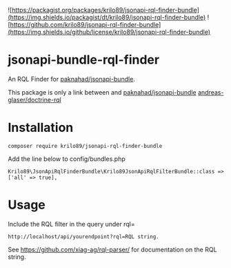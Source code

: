 ![https://packagist.org/packages/krilo89/jsonapi-rql-finder-bundle](https://img.shields.io/packagist/dt/krilo89/jsonapi-rql-finder-bundle)
![https://github.com/krilo89/jsonapi-rql-finder-bundle](https://img.shields.io/github/license/krilo89/jsonapi-rql-finder-bundle)
# jsonapi-bundle-rql-finder
An RQL Finder for [paknahad/jsonapi-bundle][1].

This package is only a link between and [paknahad/jsonapi-bundle][1] [andreas-glaser/doctrine-rql][2]

# Installation

```
composer require krilo89/jsonapi-rql-finder-bundle
```

Add the line below to config/bundles.php

```
Krilo89\JsonApiRqlFinderBundle\Krilo89JsonApiRqlFilterBundle::class => ['all' => true],
```


# Usage

Include the RQL filter in the query under rql=

```
http://localhost/api/yourendpoint?rql=RQL string.
```

See https://github.com/xiag-ag/rql-parser/ for documentation on the RQL string.

[1]: https://github.com/paknahad/jsonapi-bundle
[2]: https://github.com/andreas-glaser/doctrine-rql
